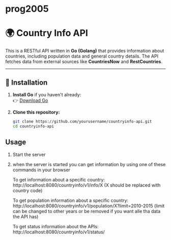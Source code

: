 ﻿# prog2005
# 🌍 Country Info API

This is a RESTful API written in **Go (Golang)** that provides information about countries, including population data and general country details. The API fetches data from external sources like **CountriesNow** and **RestCountries**.

---

## 🚀 Installation

1. **Install Go** if you haven't already:  
   👉 [Download Go](https://golang.org/dl/)

2. **Clone this repository:**
   ```sh
   git clone https://github.com/yourusername/countryinfo-api.git
   cd countryinfo-api


## Usage
1. Start the server
2. when the server is started you can get information by using one of these commands in your browser
   
   To get information about a specific country:
   http://localhost:8080/countryinfo/v1/info/X    (X should be replaced with country code)

   To get population information about a specific country:
   http://localhost:8080/countryinfo/v1/population/X?limit=2010-2015
   (limit can be changed to other years or be removed if you want alle tha data the API has)

   To get status information about the APIs:
   http://localhost:8080/countryinfo/v1/status/
